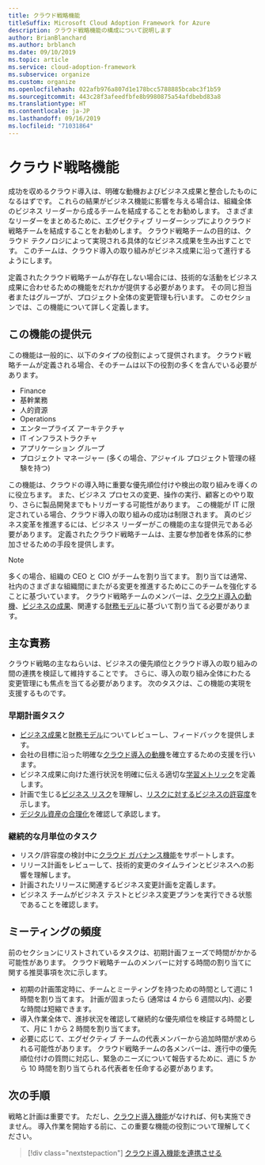 ```yaml
---
title: クラウド戦略機能
titleSuffix: Microsoft Cloud Adoption Framework for Azure
description: クラウド戦略機能の構成について説明します
author: BrianBlanchard
ms.author: brblanch
ms.date: 09/10/2019
ms.topic: article
ms.service: cloud-adoption-framework
ms.subservice: organize
ms.custom: organize
ms.openlocfilehash: 022afb976a807d1e178bcc5788885bcabc3f1b59
ms.sourcegitcommit: 443c28f3afeedfbfe8b9980875a54afdbebd83a8
ms.translationtype: HT
ms.contentlocale: ja-JP
ms.lasthandoff: 09/16/2019
ms.locfileid: "71031864"
---
```

# <a name="cloud-strategy-capabilities"></a>クラウド戦略機能

成功を収めるクラウド導入は、明確な動機およびビジネス成果と整合したものになるはずです。 これらの結果がビジネス機能に影響を与える場合は、組織全体のビジネス リーダーから成るチームを結成することをお勧めします。 さまざまなリーダーをまとめるために、エグゼクティブ リーダーシップによりクラウド戦略チームを結成することをお勧めします。 クラウド戦略チームの目的は、クラウド テクノロジによって実現される具体的なビジネス成果を生み出すことです。 このチームは、クラウド導入の取り組みがビジネス成果に沿って進行するようにします。

定義されたクラウド戦略チームが存在しない場合には、技術的な活動をビジネス成果に合わせるための機能をだれかが提供する必要があります。 その同じ担当者またはグループが、プロジェクト全体の変更管理も行います。 このセクションでは、この機能について詳しく定義します。

## <a name="possible-sources-for-this-capability"></a>この機能の提供元

この機能は一般的に、以下のタイプの役割によって提供されます。 クラウド戦略チームが定義される場合、そのチームは以下の役割の多くを含んでいる必要があります。

- Finance
- 基幹業務
- 人的資源
- Operations
- エンタープライズ アーキテクチャ
- IT インフラストラクチャ
- アプリケーション グループ
- プロジェクト マネージャー (多くの場合、アジャイル プロジェクト管理の経験を持つ)

この機能は、クラウドの導入時に重要な優先順位付けや検出の取り組みを導くのに役立ちます。 また、ビジネス プロセスの変更、操作の実行、顧客とのやり取り、さらに製品開発までもトリガーする可能性があります。 この機能が IT に限定されている場合、クラウド導入の取り組みの成功は制限されます。 真のビジネス変革を推進するには、ビジネス リーダーがこの機能の主な提供元である必要があります。 定義されたクラウド戦略チームは、主要な参加者を体系的に参加させるための手段を提供します。

> [!NOTE]
> 多くの場合、組織の CEO と CIO がチームを割り当てます。 割り当ては通常、社内のさまざまな組織間にまたがる変更を推進するためにこのチームを強化することに基づいています。 クラウド戦略チームのメンバーは、[クラウド導入の動機](../strategy/motivations.md)、[ビジネスの成果](../strategy/business-outcomes/index.md)、関連する[財務モデル](../strategy/financial-models.md)に基づいて割り当てる必要があります。

## <a name="key-responsibilities"></a>主な責務

クラウド戦略の主なねらいは、ビジネスの優先順位とクラウド導入の取り組みの間の連携を検証して維持することです。 さらに、導入の取り組み全体にわたる変更管理にも焦点を当てる必要があります。 次のタスクは、この機能の実現を支援するものです。

### <a name="early-planning-tasks"></a>早期計画タスク

- [ビジネス成果](../strategy/business-outcomes/index.md)と[財務モデル](../strategy/financial-models.md)についてレビューし、フィードバックを提供します。
- 会社の目標に沿った明確な[クラウド導入の動機](../strategy/motivations.md)を確立するための支援を行います。
- ビジネス成果に向けた進行状況を明確に伝える適切な[学習メトリック](../strategy/learning-metrics.md)を定義します。
- 計画で生じる[ビジネス リスク](../govern/policy-compliance/risk-tolerance.md)を理解し、[リスクに対するビジネスの許容度](../govern/policy-compliance/risk-tolerance.md)を示します。
- [デジタル資産の合理化](../digital-estate/rationalize.md)を確認して承認します。

### <a name="ongoing-monthly-tasks"></a>継続的な月単位のタスク

- リスク/許容度の検討中に[クラウド ガバナンス機能](./cloud-governance.md)をサポートします。
- リリース計画をレビューして、技術的変更のタイムラインとビジネスへの影響を理解します。
- 計画されたリリースに関連するビジネス変更計画を定義します。
- ビジネス チームがビジネス テストとビジネス変更プランを実行できる状態であることを確認します。

## <a name="meeting-cadence"></a>ミーティングの頻度

前のセクションにリストされているタスクは、初期計画フェーズで時間がかかる可能性があります。 クラウド戦略チームのメンバーに対する時間の割り当てに関する推奨事項を次に示します。

- 初期の計画策定時に、チームとミーティングを持つための時間として週に 1 時間を割り当てます。 計画が固まったら (通常は 4 から 6 週間以内)、必要な時間は短縮できます。
- 導入作業全体で、進捗状況を確認して継続的な優先順位を検証する時間として、月に 1 から 2 時間を割り当てます。
- 必要に応じて、エグゼクティブ チームの代表メンバーから追加時間が求められる可能性があります。 クラウド戦略チームの各メンバーは、進行中の優先順位付けの質問に対応し、緊急のニーズについて報告するために、週に 5 から 10 時間を割り当てられる代表者を任命する必要があります。

## <a name="next-steps"></a>次の手順

戦略と計画は重要です。 ただし、[クラウド導入機能](./cloud-adoption.md)がなければ、何も実施できません。 導入作業を開始する前に、この重要な機能の役割について理解してください。

> [!div class="nextstepaction"]
> [クラウド導入機能を連携させる](./cloud-adoption.md)
